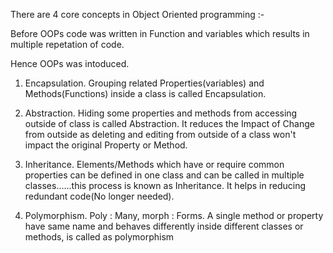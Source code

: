 There are 4 core concepts in Object Oriented programming :-

Before OOPs code was written in Function and variables which results in multiple repetation of code.

Hence OOPs was intoduced.

1. Encapsulation.
   Grouping related Properties(variables) and Methods(Functions) inside a class is called Encapsulation.

2. Abstraction.
   Hiding some properties and methods from accessing outside of class is called Abstraction. It reduces the Impact of Change from outside as deleting and editing from outside of a class won't impact the original Property or Method.

3. Inheritance.
   Elements/Methods which have or require common properties can be defined in one class and can be called in multiple classes......this process is known as Inheritance. It helps in reducing redundant code(No longer needed).

4. Polymorphism.
   Poly : Many, morph : Forms.
   A single method or property have same name and behaves differently inside different classes or methods, is called as polymorphism
